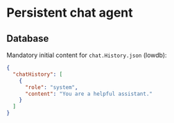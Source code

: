 # Persistent chat agent

## Database

Mandatory initial content for `chat.History.json` (lowdb):

```json
{
  "chatHistory": [
    {
      "role": "system",
      "content": "You are a helpful assistant."
    }
  ]
}
```

